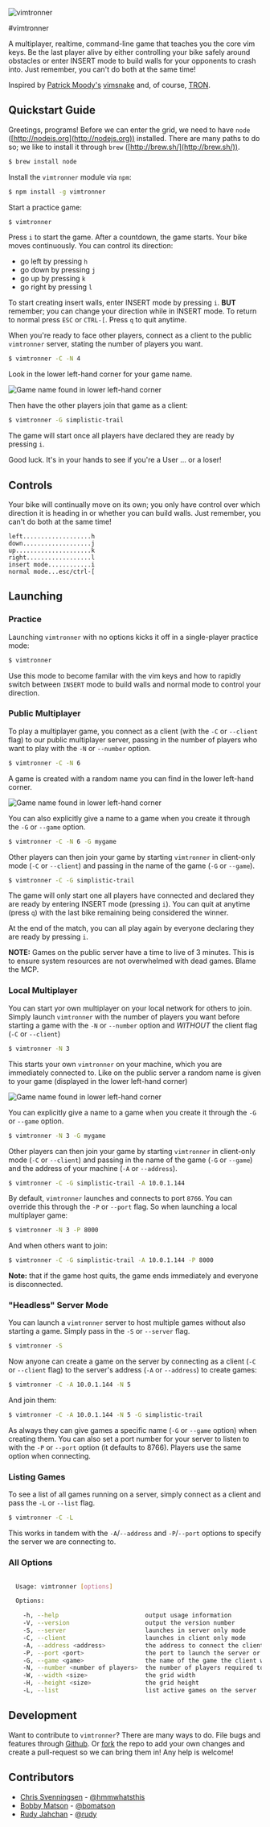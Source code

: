 ![vimtronner][game_play_img]

#vimtronner

A multiplayer, realtime, command-line game that teaches you the core
vim keys. Be the last player alive by either controlling your bike
safely around obstacles or enter INSERT mode to build walls for your
opponents to crash into. Just remember, you can't do both
at the same time!

Inspired by [Patrick Moody's](http://patmoody.com)
[vimsnake](http://vimsnake.com) and, of course,
[TRON](http://www.imdb.com/title/tt0084827/).

## Quickstart Guide

Greetings, programs! Before we can enter the grid, we need to have
`node` ([http://nodejs.org](http://nodejs.org)) installed.  There are
many paths to do so; we like to install it through `brew`
([http://brew.sh/](http://brew.sh/)).

```sh
$ brew install node
```

Install the `vimtronner` module via `npm`:

```sh
$ npm install -g vimtronner
```

Start a practice game:

```sh
$ vimtronner
```

Press `i` to start the game. After a countdown, the game
starts. Your bike moves continuously. You can control its
direction:

* go left by pressing `h`
* go down by pressing `j`
* go up by pressing `k`
* go right by pressing `l`

To start creating insert walls, enter INSERT mode by pressing
`i`. **BUT** remember; you can change your direction while in
INSERT mode. To return to normal press `ESC` or `CTRL-[`. Press
`q` to quit anytime.

When you're ready to face other players, connect
as a client to the public `vimtronner` server,
stating the number of players you want.

```sh
$ vimtronner -C -N 4
```

Look in the lower left-hand corner for your game name.

![Game name found in lower left-hand corner][game_name_location_img]

Then have the other players join that game as a client:

```sh
$ vimtronner -G simplistic-trail
```

The game will start once all players have declared they are ready by
pressing `i`.

Good luck. It's in your hands to see if you're a User ... or a loser!

## Controls

Your bike will continually move on its own;
you only have control over which direction it is heading in or
whether you can build walls. Just remember, you can't do both
at the same time!

```
left...................h
down...................j
up.....................k
right..................l
insert mode............i
normal mode...esc/ctrl-[
```

## Launching

### Practice

Launching `vimtronner` with no options kicks it off in a single-player
practice mode:

```sh
$ vimtronner
```

Use this mode to become familar with the vim keys and how to rapidly
switch between `INSERT` mode to build walls and normal mode to control
your direction.

### Public Multiplayer

To play a multiplayer game, you connect as a client (with the `-C` or
`--client` flag) to our public multiplayer server, passing in the
number of players who want to play with the `-N` or `--number` option.

```sh
$ vimtronner -C -N 6
```

A game is created with a random name you can find in the lower left-hand
corner.

![Game name found in lower left-hand corner][game_name_location_img]

You can also explicitly give a name to a game when you create it through
the `-G` or `--game` option.

```sh
$ vimtronner -C -N 6 -G mygame
```

Other players can then join your game by starting `vimtronner` in
client-only mode (`-C` or `--client`) and passing in the name of the
game (`-G` or `--game`).

```sh
$ vimtronner -C -G simplistic-trail
```

The game will only start one all players have connected and declared
they are ready by entering INSERT mode (pressing `i`). You can quit at
anytime (press `q`) with the last bike remaining being considered the
winner.

At the end of the match, you can all play again by everyone
declaring they are ready by pressing `i`.

**NOTE:** Games on the public server have a time to live of 3 minutes.
This is to ensure system resources are not overwhelmed with dead games.
Blame the MCP.

### Local Multiplayer

You can start yor own multiplayer on your local network for others to
join. Simply launch `vimtronner` with the number of players
you want before starting a game with the `-N` or `--number` option and
_WITHOUT_ the client flag (`-C` or `--client`)

```sh
$ vimtronner -N 3
```

This starts your own `vimtronner` on your machine, which you are
immediately connected to. Like on the public server a random name is
given to your game (displayed in the lower left-hand corner)

![Game name found in lower left-hand corner][game_name_location_img]

You can explicitly give a name to a game when you create it through
the `-G` or `--game` option.

```sh
$ vimtronner -N 3 -G mygame
```

Other players can then join your game by starting `vimtronner` in
client-only mode (`-C` or `--client`) and passing in the name of the
game (`-G` or `--game`) and the address of your machine (`-A` or
`--address`).

```sh
$ vimtronner -C -G simplistic-trail -A 10.0.1.144
```

By default, `vimtronner` launches and connects to port `8766`. You can
override this through the `-P` or `--port` flag. So when launching a
local multiplayer game:

```sh
$ vimtronner -N 3 -P 8000
```

And when others want to join:

```sh
$ vimtronner -C -G simplistic-trail -A 10.0.1.144 -P 8000
```

**Note:** that if the game host quits, the game ends immediately and everyone
is disconnected.

### "Headless" Server Mode

You can launch a `vimtronner` server to host multiple games without also
starting a game. Simply pass in the `-S` or `--server` flag.

```sh
$ vimtronner -S
```

Now anyone can create a game on the server by connecting as a client
(`-C` or `--client` flag) to the server's address (`-A` or `--address`)
to create games:

```sh
$ vimtronner -C -A 10.0.1.144 -N 5
```

And join them:

```sh
$ vimtronner -C -A 10.0.1.144 -N 5 -G simplistic-trail
```

As always they can give games a specific name (`-G` or `--game`
option) when creating them. You can also set a port number for your
server to listen to with the `-P` or `--port` option (it defaults to
8766). Players use the same option when connecting.

### Listing Games

To see a list of all games running on a server, simply connect as a
client and pass the `-L` or `--list` flag.

```sh
$ vimtronner -C -L
```

This works in tandem with the `-A`/`--address` and `-P`/`--port` options
to specify the server we are connecting to.

### All Options

```sh

  Usage: vimtronner [options]

  Options:

    -h, --help                        output usage information
    -V, --version                     output the version number
    -S, --server                      launches in server only mode
    -C, --client                      launches in client only mode
    -A, --address <address>           the address to connect the client
    -P, --port <port>                 the port to launch the server or connect the client
    -G, --game <game>                 the name of the game the client wants to join
    -N, --number <number of players>  the number of players required to play (applies to new game only)
    -W, --width <size>                the grid width
    -H, --height <size>               the grid height
    -L, --list                        list active games on the server

```

## Development

Want to contribute to `vimtronner`? There are many ways to do. File bugs
and features through
[Github](https://github.com/carbonfive/vimtronner/issues?state=open).
Or [fork][vimtronner] the repo to add your own
changes and create a pull-request so we can bring them in! Any help is
welcome!

## Contributors

* [Chris
  Svenningsen](/crsven) -
  [@hmmwhatsthis](http://twitter.com/hmmwhatsthis)
* [Bobby Matson](/bomatson) - [@bomatson](http://twitter.com/bomatson)
* [Rudy Jahchan](/rudyjahchan) - [@rudy](http://twitter.com/rudy)

[vimtronner]: http://github.com/carbonfive/vimtronner
[game_name_location_img]:http://carbonfive.github.io/vimtronner/img/vimtronner-name.png
[game_play_img]: http://carbonfive.github.io/vimtronner/img/vimtronner1.gif
